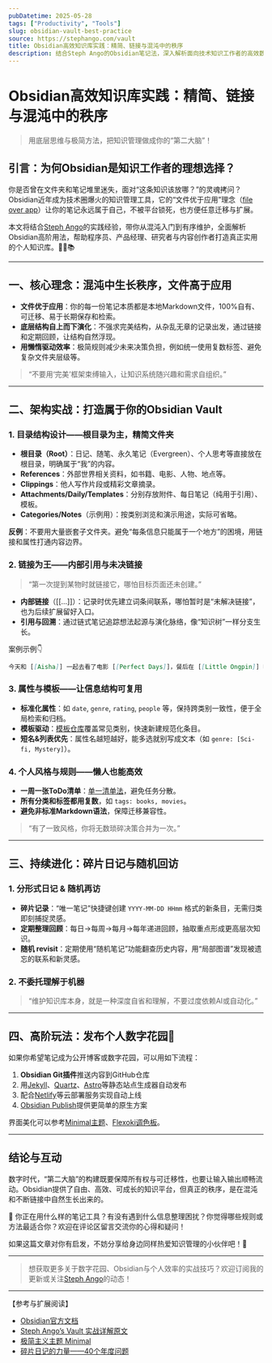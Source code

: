 ```yaml
---
pubDatetime: 2025-05-28
tags: ["Productivity", "Tools"]
slug: obsidian-vault-best-practice
source: https://stephango.com/vault
title: Obsidian高效知识库实践：精简、链接与混沌中的秩序
description: 结合Steph Ango的Obsidian笔记法，深入解析面向技术知识工作者的高效数字笔记管理策略，助你在信息洪流中构建可成长、可维护的个人知识体系。
---
```


# Obsidian高效知识库实践：精简、链接与混沌中的秩序

> 用底层思维与极简方法，把知识管理做成你的“第二大脑”！

## 引言：为何Obsidian是知识工作者的理想选择？

你是否曾在文件夹和笔记堆里迷失，面对“这条知识该放哪？”的灵魂拷问？Obsidian近年成为技术圈爆火的知识管理工具，它的“文件优于应用”理念（[file over app](https://stephango.com/file-over-app)）让你的笔记永远属于自己，不被平台锁死，也方便任意迁移与扩展。

本文将结合[Steph Ango](https://stephango.com/)的实践经验，带你从混沌入门到有序维护，全面解析Obsidian高阶用法，帮助程序员、产品经理、研究者与内容创作者打造真正实用的个人知识库。🧑‍💻📚

---

## 一、核心理念：混沌中生长秩序，文件高于应用

- **文件优于应用**：你的每一份笔记本质都是本地Markdown文件，100%自有、可迁移、易于长期保存和检索。
- **底层结构自上而下演化**：不强求完美结构，从杂乱无章的记录出发，通过链接和定期回顾，让结构自然浮现。
- **用懒惰驱动效率**：极简规则减少未来决策负担，例如统一使用复数标签、避免复杂文件夹层级等。

> “不要用‘完美’框架束缚输入，让知识系统随兴趣和需求自组织。”

---

## 二、架构实战：打造属于你的Obsidian Vault

### 1. 目录结构设计——根目录为主，精简文件夹

- **根目录（Root）**：日记、随笔、永久笔记（Evergreen）、个人思考等直接放在根目录，明确属于“我”的内容。
- **References**：外部世界相关资料，如书籍、电影、人物、地点等。
- **Clippings**：他人写作片段或精彩文章摘录。
- **Attachments/Daily/Templates**：分别存放附件、每日笔记（纯用于引用）、模板。
- **Categories/Notes**（示例用）：按类别浏览和演示用途，实际可省略。

**反例**：不要用大量嵌套子文件夹。避免“每条信息只能属于一个地方”的困境，用链接和属性打通内容边界。

### 2. 链接为王——内部引用与未决链接

> “第一次提到某物时就链接它，哪怕目标页面还未创建。”

- **内部链接**（[[...]]）：记录时优先建立词条间联系，哪怕暂时是“未解决链接”，也为后续扩展留好入口。
- **引用与回溯**：通过链式笔记追踪想法起源与演化脉络，像“知识树”一样分支生长。

案例示例👇

```markdown
今天和 [[Aisha]] 一起去看了电影 [[Perfect Days]]，餐后在 [[Little Ongpin]] 吃了菲菜。电影台词 [[Next time is next time, now is now]] 很有启发……
```

### 3. 属性与模板——让信息结构可复用

- **标准化属性**：如 `date`, `genre`, `rating`, `people` 等，保持跨类别一致性，便于全局检索和归档。
- **模板驱动**：[模板仓库](https://github.com/kepano/kepano-obsidian/tree/main/Templates)覆盖常见类别，快速新建规范化条目。
- **短名&列表优先**：属性名越短越好，能多选就别写成文本（如 `genre: [Sci-fi, Mystery]`）。

### 4. 个人风格与规则——懒人也能高效

- **一周一张ToDo清单**：[单一清单法](https://stephango.com/todos)，避免任务分散。
- **所有分类和标签都用复数**，如 `tags: books, movies`。
- **避免非标准Markdown语法**，保障迁移兼容性。

> “有了一致风格，你将无数琐碎决策合并为一次。”

---

## 三、持续进化：碎片日记与随机回访

### 1. 分形式日记 & 随机再访

- **碎片记录**：“唯一笔记”快捷键创建 `YYYY-MM-DD HHmm` 格式的新条目，无需归类即刻捕捉灵感。
- **定期整理回顾**：每日->每周->每月->每年递进回顾，抽取重点形成更高层次知识。
- **随机 revisit**：定期使用“随机笔记”功能翻查历史内容，用“局部图谱”发现被遗忘的联系和新灵感。

### 2. 不委托理解于机器

> “维护知识库本身，就是一种深度自省和理解，不要过度依赖AI或自动化。”

---

## 四、高阶玩法：发布个人数字花园🌱

如果你希望笔记成为公开博客或数字花园，可以用如下流程：

1. **Obsidian Git插件**推送内容到GitHub仓库
2. 用[Jekyll](https://jekyllrb.com/)、[Quartz](https://quartz.jzhao.xyz/)、[Astro](https://astro.build/)等静态站点生成器自动发布
3. 配合[Netlify](https://www.netlify.com/)等云部署服务实现自动上线
4. [Obsidian Publish](https://obsidian.md/publish)提供更简单的原生方案

界面美化可以参考[Minimal主题](https://stephango.com/minimal)、[Flexoki调色板](https://stephango.com/flexoki)。

---

## 结论与互动

数字时代，“第二大脑”的构建既要保障所有权与可迁移性，也要让输入输出顺畅流动。Obsidian提供了自由、高效、可成长的知识平台，但真正的秩序，是在混沌和不断链接中自然生长出来的。

📝 你正在用什么样的笔记工具？有没有遇到什么信息整理困扰？你觉得哪些规则或方法最适合你？欢迎在评论区留言交流你的心得和疑问！

如果这篇文章对你有启发，不妨分享给身边同样热爱知识管理的小伙伴吧！🚀

---

> 想获取更多关于数字花园、Obsidian与个人效率的实战技巧？欢迎订阅我的更新或关注[Steph Ango](https://twitter.com/kepano)的动态！

---

【参考与扩展阅读】

- [Obsidian官方文档](https://help.obsidian.md/)
- [Steph Ango’s Vault 实战详解原文](https://stephango.com/vault)
- [极简主义主题 Minimal](https://stephango.com/minimal)
- [碎片日记的力量——40个年度问题](https://stephango.com/40-questions)
